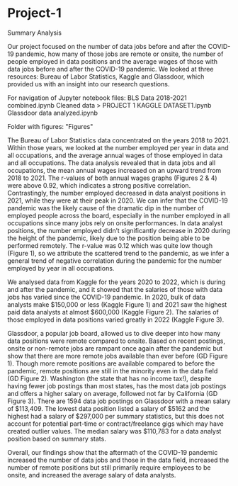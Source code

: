 # Project-1

Summary Analysis

Our project focused on the number of data jobs before and after the COVID-19 pandemic, how many of those jobs are remote or onsite, the number of people employed in data positions and the average wages of those with data jobs before and after the COVID-19 pandemic. We looked at three resources: Bureau of Labor Statistics, Kaggle and Glassdoor, which provided us with an insight into our research questions. 

For navigation of Jupyter notebook files:
BLS Data 2018-2021 combined.ipynb
Cleaned data > PROJECT 1 KAGGLE DATASET1.ipynb
Glassdoor data analyzed.ipynb

Folder with figures: "Figures"

The Bureau of Labor Statistics data concentrated on the years 2018 to 2021. Within those years, we looked at the number employed per year in data and all occupations, and the average annual wages of those employed in data and all occupations. The data analysis revealed that in data jobs and all occupations, the mean annual wages increased on an upward trend from 2018 to 2021. The r-values of both annual wages graphs (Figures 2 & 4)  were above 0.92, which indicates a strong positive correlation. Contrastingly, the number employed decreased in data analyst positions in 2021, while they were at their peak in 2020. We can infer that the COVID-19 pandemic was the likely cause of the dramatic dip in the number of employed people across the board, especially in the number employed in all occupations since many jobs rely on onsite performances. In data analyst positions, the number employed didn’t significantly decrease in 2020 during the height of the pandemic, likely due to the position being able to be performed remotely. The r-value was 0.12 which was quite low though (Figure 1), so we attribute the scattered trend to the pandemic, as we infer a general trend of negative correlation during the pandemic for the number employed by year in all occupations.

We analysed data from Kaggle for the years 2020 to 2022, which is during and after the pandemic, and it showed that the salaries of those with data jobs has varied since the COVID-19 pandemic. In 2020, bulk of data analysts make $150,000 or less (Kaggle Figure 1) and 2021 saw the highest paid data analysts at almost $600,000 (Kaggle Figure 2). The salaries of those employed in data positions varied greatly in 2022 (Kaggle Figure 3).

Glassdoor, a popular job board, allowed us to dive deeper into how many data positions were remote compared to onsite. Based on recent postings, onsite or non-remote jobs are rampant once again after the pandemic but show that there are more remote jobs available than ever before (GD Figure 1). Though more remote positions are available compared to before the pandemic, remote positions are still in the minority even in the data field  (GD Figure 2). Washington (the state that has no income tax!), despite having fewer job postings than most states, has the most data job postings and offers a higher salary on average, followed not far by California (GD Figure 3). There are 1594 data job postings on Glassdoor with a mean salary of $113,409. The lowest data position listed a salary of $5162 and the highest had a salary of $297,000 per summary statistics, but this does not account for potential part-time or contract/freelance gigs which may have created outlier values. The median salary was $110,783 for a data analyst position based on summary stats.

Overall, our findings show that the aftermath of the COVID-19 pandemic increased the number of data jobs and those in the data field, increased the number of remote positions but still primarily require employees to be onsite, and increased the average salary of data analysts.
